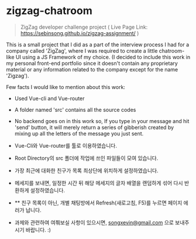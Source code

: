 # zigzag-chatroom

> ZigZag developer challenge project ( Live Page Link:  https://sebinsong.github.io/zigzag-assignment/ )

This is a small project that I did as a part of the interview process I had for a company called 'ZigZag', where
I was required to create a little chatroom-like UI using a JS Framework of my choice.
(I decided to include this work in my personal front-end portfolio since it doesn't contain any proprietary material or
 any information related to the company except for the name 'Zigzag').

Few facts I would like to mention about this work:
- Used Vue-cli and Vue-router
- A folder named 'src' contains all the source codes
- No backend goes on in this work so, If you type in your message and hit 'send' button, it will merely return
  a series of gibberish created by mixing up all the letters of the message you just sent.
  

- Vue-Cli와 Vue-router를 툴로 이용하였습니다.
- Root Directory의 src 폴더에 작업에 쓰인 파일들이 모여 있습니다.
- 가장 최근에 대화한 친구가 목록 최상단에 위치하게 설정하였습니다.
- 메세지를 보내면, 일정한 시간 뒤 해당 메세지의 글자 배열을 랜덤하게 섞어 다시 반환하게 설정하였습니다.
- ** 친구 목록이 아닌, 개별 채팅방에서 Refresh(새로고침, F5)를 누르면 페이지 에러가 납니다.

- 과제와 관련하여 여쭤보실 사항이 있으시면, songxevin@gmail.com 으로 보내주시기 바랍니다. :)
